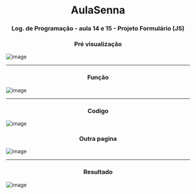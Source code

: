 <h1 align="center">AulaSenna</h1>

<h3 align="center">Log. de Programação - aula 14 e 15 - Projeto Formulário (JS)</h3>

<h3 align="center">Pré visualização</h3>

![image](https://github.com/Htlktrevisan/Aula-Senna/assets/162151256/cb6e8d9a-31f9-4b47-a7d1-9d56fb4f8488)

<hr>

<h3 align="center">Função</h3>

![image](https://github.com/Htlktrevisan/Aula-Senna/assets/162151256/027bf521-bdcd-418d-9682-5430663371ad)

<hr>

<h3 align="center">Codigo</h3>

![image](https://github.com/Htlktrevisan/Aula-Senna/assets/162151256/0557a06d-250e-48d7-8767-99007df7243c)

<h3  align="center">Outra pagina</h3>

![image](https://github.com/Htlktrevisan/Aula-Senna/assets/162151256/a8ad7fa0-0033-40a7-8037-01d82747cc2a)

<hr>

<h3  align="center">Resultado</h3>

![image](https://github.com/Htlktrevisan/Aula-Senna/assets/162151256/18c471dc-7240-4f7b-918b-def1492939a7)





